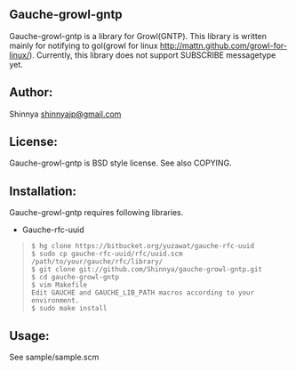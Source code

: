 Gauche-growl-gntp
-----
Gauche-growl-gntp is a library for Growl(GNTP).
This library is written mainly for notifying to gol(growl for linux http://mattn.github.com/growl-for-linux/).
Currently, this library does not support SUBSCRIBE messagetype yet.

Author:
-------
Shinnya <shinnyajp@gmail.com>

License:
-------
Gauche-growl-gntp is BSD style license. See also COPYING.

Installation:
--------
Gauche-growl-gntp requires following libraries.
 * Gauche-rfc-uuid

>     $ hg clone https://bitbucket.org/yuzawat/gauche-rfc-uuid
>     $ sudo cp gauche-rfc-uuid/rfc/uuid.scm /path/to/your/gauche/rfc/library/
>     $ git clone git://github.com/Shinnya/gauche-growl-gntp.git
>     $ cd gauche-growl-gntp
>     $ vim Makefile
>     Edit GAUCHE and GAUCHE_LIB_PATH macros according to your environment.
>     $ sudo make install

Usage:
-------
See sample/sample.scm
